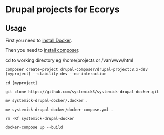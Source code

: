 # Drupal projects for Ecorys

## Usage

First you need to [install Docker](https://docker-curriculum.com/).


Then you need to [install composer](https://getcomposer.org/doc/00-intro.md#installation-linux-unix-osx).

cd to working directory eg /home/projects or /var/www/html

```composer create-project drupal-composer/drupal-project:8.x-dev [myproject] --stability dev --no-interaction```

```cd [myproject]```

```git clone https://github.com/systemick3/systemick-drupal-docker.git```

```mv systemick-drupal-docker/.docker .```

```mv systemick-drupal-docker/docker-compose.yml .```

```rm -Rf systemick-drupal-docker```

```docker-compose up --build```
